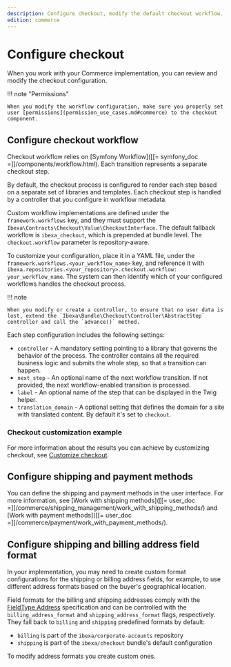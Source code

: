 ```yaml
---
description: Configure checkout, modify the default checkout workflow.
edition: commerce
---
```


# Configure checkout

When you work with your Commerce implementation, you can review and modify the checkout configuration.

!!! note "Permissions" 

    When you modify the workflow configuration, make sure you properly set user [permissions](permission_use_cases.md#commerce) to the checkout component.

## Configure checkout workflow

Checkout workflow relies on [Symfony Workflow]([[= symfony_doc =]]/components/workflow.html).
Each transition represents a separate checkout step. 

By default, the checkout process is configured to render each step based on a separate set of libraries and templates.
Each checkout step is handled by a controller that you configure in workflow metadata.

Custom workflow implementations are defined under the `framework.workflows` key, 
and they must support the `Ibexa\Contracts\Checkout\Value\CheckoutInterface`. 
The default fallback workflow is `ibexa_checkout`, which is prepended at bundle level.
The `checkout.workflow` parameter is repository-aware.

To customize your configuration, place it in a YAML file, under the `framework.workflows.<your_workflow_name>` key, and reference it with `ibexa.repositories.<your_repository>.checkout.workflow: your_workflow_name`. 
The system can then identify which of your configured workflows handles the checkout process.

!!! note 

    When you modify or create a controller, to ensure that no user data is lost, extend the `Ibexa\Bundle\Checkout\Controller\AbstractStep` controller and call the `advance()` method.

Each step configuration includes the following settings:

- `controller` - A mandatory setting pointing to a library that governs the behavior of the process.
The controller contains all the required business logic and submits the whole step, so that a transition can happen.
- `next_step` - An optional name of the next workflow transition.
If not provided, the next workflow-enabled transition is processed.
- `label` - An optional name of the step that can be displayed in the Twig helper.
- `translation_domain` - A optional setting that defines the domain for a site with translated content. By default it's set to `checkout`.

### Checkout customization example

For more information about the results you can achieve by customizing checkout, see [Customize checkout](customize_checkout.md).

## Configure shipping and payment methods

You can define the shipping and payment methods in the user interface.
For more information, see [Work with shipping methods]([[= user_doc =]]/commerce/shipping_management/work_with_shipping_methods/) and [Work with payment methods]([[= user_doc =]]/commerce/payment/work_with_payment_methods/).

## Configure shipping and billing address field format

In your implementation, you may need to create custom format configurations for the shipping or billing address fields, for example, to use different address formats based on the buyer's geographical location.

Field formats for the billing and shipping addresses comply with the [FieldType Address](addressfield.md#formats) specification and can be controlled with the `billing_address_format` and `shipping_address_format` flags, respectively.
They fall back to `billing` and `shipping` predefined formats by default:

- `billing` is part of the `ibexa/corporate-accounts` repository
- `shipping` is part of the `ibexa/checkout` bundle's default configuration

To modify address formats you create custom ones.